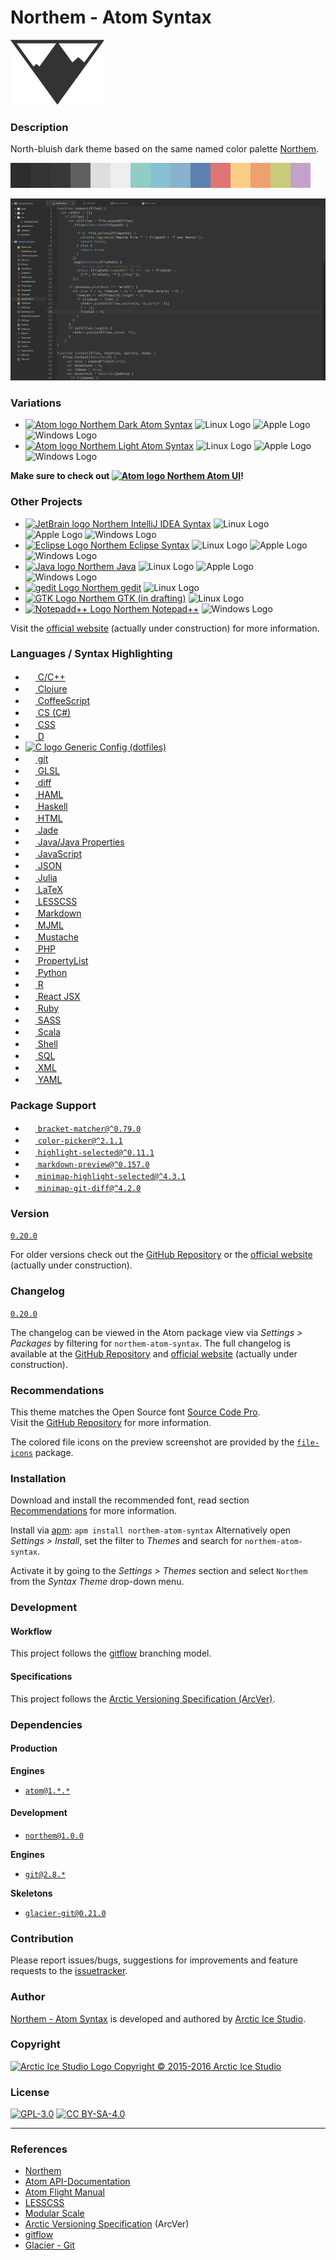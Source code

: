 Northem - Atom Syntax
=====================

[![Northem Logo](https://raw.githubusercontent.com/arcticicestudio/northem-atom-syntax/master/assets/media/northem-logo.png)](http://arcticicestudio.com/northem)

### Description
North-bluish dark theme based on the same named color palette [Northem](https://github.com/arcticicestudio/northem).

![Northem Color Palette](https://raw.githubusercontent.com/arcticicestudio/northem-atom-syntax/master/assets/media/northem.png)

![Northem Preview Screenshot](https://raw.githubusercontent.com/arcticicestudio/northem-atom-syntax/master/assets/media/preview-screenshot.png)

### Variations
  - <a href="https://github.com/arcticicestudio/northem-dark-atom-syntax"><img src="https://atom.io/favicon.ico" alt="Atom logo" width=16 height=16> Northem Dark Atom Syntax</a> <img src="https://www.kernel.org/theme/images/logos/favicon.png" alt="Linux Logo" width=16 height=16 /> <img src="https://developer.apple.com/favicon.ico" alt="Apple Logo" width=16 height=16 /> <img src="https://www.microsoft.com/en-us/windows/favicon.ico" alt="Windows Logo" width=16 height=16 />
  - <a href="https://github.com/arcticicestudio/northem-light-atom-syntax"><img src="https://atom.io/favicon.ico" alt="Atom logo" width=16 height=16> Northem Light Atom Syntax</a> <img src="https://www.kernel.org/theme/images/logos/favicon.png" alt="Linux Logo" width=16 height=16 /> <img src="https://developer.apple.com/favicon.ico" alt="Apple Logo" width=16 height=16 /> <img src="https://www.microsoft.com/en-us/windows/favicon.ico" alt="Windows Logo" width=16 height=16 />

**Make sure to check out <a href="https://github.com/arcticicestudio/northem-atom-ui"><img src="https://atom.io/favicon.ico" alt="Atom logo" width=16 height=16> Northem Atom UI</a>!**

### Other Projects
  - <a href="https://github.com/arcticicestudio/northem-intellij-idea-syntax"><img src="https://www.jetbrains.com/_assets//shared/favicons/jetbrains.ico" alt="JetBrain logo" width=16 height=16> Northem IntelliJ IDEA Syntax</a> <img src="https://www.kernel.org/theme/images/logos/favicon.png" alt="Linux Logo" width=16 height=16 /> <img src="https://developer.apple.com/favicon.ico" alt="Apple Logo" width=16 height=16 /> <img src="https://www.microsoft.com/en-us/windows/favicon.ico" alt="Windows Logo" width=16 height=16 />
  - <a href="https://github.com/arcticicestudio/northem-eclipse-syntax"><img src="https://eclipse.org/favicon.ico" alt="Eclipse Logo" width=16 height=16> Northem Eclipse Syntax</a> <img src="https://www.kernel.org/theme/images/logos/favicon.png" alt="Linux Logo" width=16 height=16 /> <img src="https://developer.apple.com/favicon.ico" alt="Apple Logo" width=16 height=16 /> <img src="https://www.microsoft.com/en-us/windows/favicon.ico" alt="Windows Logo" width=16 height=16 />
  - <a href="https://github.com/arcticicestudio/northem-java"><img src="https://www.java.com/favicon.ico" alt="Java logo" width=16 height=16> Northem Java</a> <img src="https://www.kernel.org/theme/images/logos/favicon.png" alt="Linux Logo" width=16 height=16 /> <img src="https://developer.apple.com/favicon.ico" alt="Apple Logo" width=16 height=16 /> <img src="https://www.microsoft.com/en-us/windows/favicon.ico" alt="Windows Logo" width=16 height=16 />
  - <a href="https://github.com/arcticicestudio/northem-gedit"><img src="https://static.gnome.org/wiki.gnome.org/gnome/css/favicon.png" alt="gedit Logo" width=16 height=16> Northem gedit</a> <img src="https://www.kernel.org/theme/images/logos/favicon.png" alt="Linux Logo" width=16 height=16 />
  - <a href="#"><img src="http://www.gtk.org/images/gtk-logo.ico" alt="GTK Logo" width=16 height=16> Northem GTK (in drafting)</a> <img src="https://www.kernel.org/theme/images/logos/favicon.png" alt="Linux Logo" width=16 height=16 />
  - <a href="https://github.com/arcticicestudio/northem-notepadplusplus"><img src="http://notepad-plus-plus.org/assets/images/favicon.ico" alt="Notepadd++ Logo" width=16 height=16> Northem Notepad++</a> <img src="https://www.microsoft.com/en-us/windows/favicon.ico" alt="Windows Logo" width=16 height=16 />

Visit the [official website](http://arcticicestudio.com/northem) (actually under construction) for more information.

### Languages / Syntax Highlighting
  - <a href="https://atom.io/packages/language-c"><img src="https://avatars0.githubusercontent.com/u/1089146" width=16 height=16/> C/C++</a>
  - <a href="https://atom.io/packages/language-clojure"><img src="https://avatars0.githubusercontent.com/u/1089146" width=16 height=16/> Clojure</a>
  - <a href="https://atom.io/packages/language-coffee-script"><img src="https://avatars0.githubusercontent.com/u/1089146" width=16 height=16/> CoffeeScript</a>
  - <a href="https://atom.io/packages/language-csharp"><img src="https://avatars0.githubusercontent.com/u/1089146" width=16 height=16/> CS (C#)</a>
  - <a href="https://atom.io/packages/language-css"><img src="https://avatars0.githubusercontent.com/u/1089146" width=16 height=16/> CSS</a>
  - <a href="https://atom.io/packages/language-d"><img src="https://avatars0.githubusercontent.com/u/768741" width=16 height=16/> D</a>
  - <a href="https://atom.io/packages/language-generic-config"><img src="https://avatars1.githubusercontent.com/u/1038121" alt="C logo" width=16 height=16/> Generic Config (dotfiles)</a>
  - <a href="https://atom.io/packages/language-git"><img src="https://avatars0.githubusercontent.com/u/1089146" width=16 height=16/> git</a>
  - <a href="https://atom.io/packages/language-glsl"><img src="https://avatars3.githubusercontent.com/u/569817" width=16 height=16/> GLSL</a>
  - <a href="https://atom.io/packages/git-diff"><img src="https://avatars0.githubusercontent.com/u/1089146" width=16 height=16/> diff</a>
  - <a href="https://atom.io/packages/language-haml"><img src="https://avatars0.githubusercontent.com/u/6979737" width=16 height=16/> HAML</a>
  - <a href="https://atom.io/packages/language-haskell"><img src="https://avatars3.githubusercontent.com/u/12533767" width=16 height=16/> Haskell</a>
  - <a href="https://atom.io/packages/language-html"><img src="https://avatars0.githubusercontent.com/u/1089146" width=16 height=16/> HTML</a>
  - <a href="https://atom.io/packages/language-jade"><img src="https://avatars2.githubusercontent.com/u/19409" width=16 height=16/> Jade</a>
  - <a href="https://atom.io/packages/language-java"><img src="https://avatars0.githubusercontent.com/u/1089146" width=16 height=16/> Java/Java Properties</a>
  - <a href="https://atom.io/packages/language-javascript"><img src="https://avatars0.githubusercontent.com/u/1089146" width=16 height=16/> JavaScript</a>
  - <a href="https://atom.io/packages/language-json"><img src="https://avatars0.githubusercontent.com/u/1089146" width=16 height=16/> JSON</a>
  - <a href="https://atom.io/packages/language-julia"><img src="https://avatars2.githubusercontent.com/u/743164" width=16 height=16/> Julia</a>
  - <a href="https://atom.io/packages/language-latex"><img src="https://avatars1.githubusercontent.com/u/311812" width=16 height=16/> LaTeX</a>
  - <a href="https://atom.io/packages/language-lesss"><img src="https://avatars0.githubusercontent.com/u/1089146" width=16 height=16/> LESSCSS</a>
  - <a href="https://atom.io/packages/language-gfm"><img src="https://avatars0.githubusercontent.com/u/1089146" width=16 height=16/> Markdown</a>
  - <a href="https://atom.io/packages/language-mjml"><img src="https://avatars0.githubusercontent.com/u/16115896" width=16 height=16/> MJML</a>
  - <a href="https://atom.io/packages/language-mustache"><img src="https://avatars0.githubusercontent.com/u/1089146" width=16 height=16/> Mustache</a>
  - <a href="https://atom.io/packages/language-php"><img src="https://avatars0.githubusercontent.com/u/1089146" width=16 height=16/> PHP</a>
  - <a href="https://atom.io/packages/language-property-list"><img src="https://avatars0.githubusercontent.com/u/1089146" width=16 height=16/> PropertyList</a>
  - <a href="https://atom.io/packages/language-python"><img src="https://avatars0.githubusercontent.com/u/1089146" width=16 height=16/> Python</a>
  - <a href="https://atom.io/packages/language-r"><img src="https://avatars1.githubusercontent.com/u/1038121" width=16 height=16/> R</a>
  - <a href="https://atom.io/packages/react"><img src="https://avatars2.githubusercontent.com/u/606347" width=16 height=16/> React JSX</a>
  - <a href="https://atom.io/packages/language-ruby"><img src="https://avatars0.githubusercontent.com/u/1089146" width=16 height=16/> Ruby</a>
  - <a href="https://atom.io/packages/language-sass"><img src="https://avatars0.githubusercontent.com/u/1089146" width=16 height=16/> SASS</a>
  - <a href="https://atom.io/packages/language-scala"><img src="https://avatars0.githubusercontent.com/u/9948688" width=16 height=16/> Scala</a>
  - <a href="https://atom.io/packages/language-shellscript"><img src="https://avatars0.githubusercontent.com/u/1089146" width=16 height=16/> Shell</a>
  - <a href="https://atom.io/packages/language-sql"><img src="https://avatars0.githubusercontent.com/u/1089146" width=16 height=16/> SQL</a>
  - <a href="https://atom.io/packages/language-xml"><img src="https://avatars0.githubusercontent.com/u/1089146" width=16 height=16/> XML</a>
  - <a href="https://atom.io/packages/language-yaml"><img src="https://avatars0.githubusercontent.com/u/1089146" width=16 height=16/> YAML</a>

### Package Support
  - <a href="https://atom.io/packages/bracket-matcher"><img src="https://avatars0.githubusercontent.com/u/1089146" width=16 height=16/> `bracket-matcher@^0.79.0`</a>
  - <a href="https://atom.io/packages/color-picker"><img src="https://avatars1.githubusercontent.com/u/2833514" width=16 height=16/> `color-picker@^2.1.1`</a>
  - <a href="https://atom.io/packages/highlight-selected"><img src="https://avatars2.githubusercontent.com/u/1273965" width=16 height=16/> `highlight-selected@^0.11.1`</a>
  - <a href="https://atom.io/packages/markdown-preview"><img src="https://avatars0.githubusercontent.com/u/1089146" width=16 height=16/> `markdown-preview@^0.157.0`</a>
  - <a href="https://atom.io/packages/minimap-highlight-selected"><img src="https://avatars3.githubusercontent.com/u/7209979" width=16 height=16/> `minimap-highlight-selected@^4.3.1`</a>
  - <a href="https://atom.io/packages/minimap-git-diff"><img src="https://avatars3.githubusercontent.com/u/7209979" width=16 height=16/> `minimap-git-diff@^4.2.0`</a>

### Version
[`0.20.0`](https://github.com/arcticicestudio/northem-atom-syntax/releases/latest)  

For older versions check out the [GitHub Repository](https://github.com/arcticicestudio/northem-atom-syntax) or the [official website](http://arcticicestudio.com/northem) (actually under construction).

### Changelog
[`0.20.0`](https://github.com/arcticicestudio/northem-atom-syntax/blob/master/CHANGELOG.md)

The changelog can be viewed in the Atom package view via *Settings > Packages* by filtering for `northem-atom-syntax`.
The full changelog is available at the [GitHub Repository](https://github.com/arcticicestudio/northem-atom-syntax/blob/master/CHANGELOG.md) and [official website](http://arcticicestudio.com/northem) (actually under construction).

### Recommendations
This theme matches the Open Source font [Source Code Pro](https://typekit.com/fonts/source-code-pro).  
Visit the [GitHub Repository](https://github.com/adobe-fonts/source-code-pro) for more information.

The colored file icons on the preview screenshot are provided by the [`file-icons`](https://atom.io/packages/file-icons) package.

### Installation
Download and install the recommended font, read section [Recommendations](#Recommendations) for more information.

Install via [apm](https://github.com/atom/apm): `apm install northem-atom-syntax`
Alternatively open *Settings > Install*, set the filter to *Themes* and search for `northem-atom-syntax`.

Activate it by going to the *Settings > Themes* section and select `Northem` from the *Syntax Theme* drop-down menu.

### Development
#### Workflow
This project follows the [gitflow](http://nvie.com/posts/a-successful-git-branching-model) branching model.

#### Specifications
This project follows the [Arctic Versioning Specification (ArcVer)](https://github.com/arcticicestudio/arcver).

### Dependencies
#### Production
**Engines**
  - [`atom@1.*.*`](https://atom.io)

#### Development
  - [`northem@1.0.0`](https://github.com/arcticicestudio/northem)

**Engines**
  - [`git@2.8.*`](https://git-scm.com)

**Skeletons**
  - [`glacier-git@0.21.0`](https://github.com/arcticicestudio/glacier-git)

### Contribution
Please report issues/bugs, suggestions for improvements and feature requests to the [issuetracker](https://github.com/arcticicestudio/northem-atom-syntax/issues).

### Author
[Northem - Atom Syntax](https://github.com/arcticicestudio/northem-atom-syntax) is developed and authored by [Arctic Ice Studio](http://arcticicestudio.com).

### Copyright
<a href="mailto:development@arcticicestudio.com"><img src="http://arcticicestudio.com/favicon.ico" width=16 height=16 alt="Arctic Ice Studio Logo"/> Copyright &copy; 2015-2016 Arctic Ice Studio</a>

### License
[![GPL-3.0](http://www.gnu.org/graphics/gplv3-88x31.png)](http://www.gnu.org/licenses/gpl.txt) [![CC BY-SA-4.0](http://mirrors.creativecommons.org/presskit/buttons/88x31/svg/by-sa.svg)](http://creativecommons.org/licenses/by-sa/4.0/)

---

### References
  - [Northem](https://github.com/arcticicestudio/northem)
  - [Atom API-Documentation](https://atom.io/docs/api/latest/Atom)  
  - [Atom Flight Manual](https://atom.io/docs)  
  - [LESSCSS](http://lesscss.org)  
  - [Modular Scale](http://www.modularscale.com)
  - [Arctic Versioning Specification](http://specs.arcticicestudio.com/arcver) (ArcVer)
  - [gitflow](http://nvie.com/posts/a-successful-git-branching-model)
  - [Glacier - Git](https://github.com/arcticicestudio/glacier-git)
